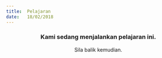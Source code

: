 ```yaml
---
title:  Pelajaran
date:   18/02/2018
---
```


### <center>Kami sedang menjalankan pelajaran ini.</center>
<center>Sila balik kemudian.</center>